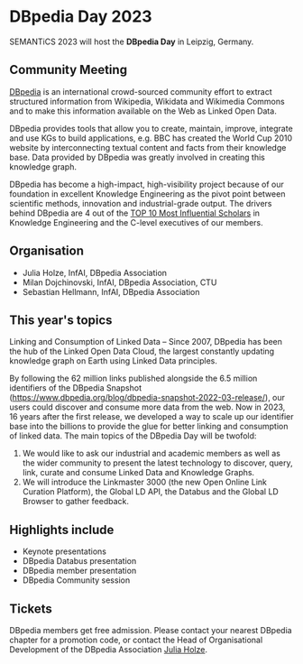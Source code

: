 # DBpedia Day 2023
SEMANTiCS 2023 will host the **DBpedia Day** in Leipzig, Germany.  

## Community Meeting
[DBpedia](https://www.dbpedia.org/) is an international crowd-sourced community effort to extract structured information from Wikipedia, Wikidata and Wikimedia Commons and to make this information available on the Web as Linked Open Data.  
 
DBpedia provides tools that allow you to create, maintain, improve, integrate and use KGs to build applications, e.g. BBC has created the World Cup 2010 website by interconnecting textual content and facts from their knowledge base. Data provided by DBpedia was greatly involved in creating this knowledge graph.  

DBpedia has become a high-impact, high-visibility project because of our foundation in excellent Knowledge Engineering as the pivot point between scientific methods, innovation and industrial-grade output. The drivers behind DBpedia are 4 out of the [TOP 10 Most Influential Scholars](https://www.aminer.org/ai2000/ke) in Knowledge Engineering and the C-level executives of our members.

## Organisation
* Julia Holze, InfAI, DBpedia Association
* Milan Dojchinovski, InfAI, DBpedia Association, CTU
* Sebastian Hellmann, InfAI, DBpedia Association

## This year's topics
Linking and Consumption of Linked Data – Since 2007, DBpedia has been the hub of the Linked Open Data Cloud, the largest constantly updating knowledge graph on Earth using Linked Data principles.

By following the 62 million links published alongside the 6.5 million identifiers of the DBpedia Snapshot (https://www.dbpedia.org/blog/dbpedia-snapshot-2022-03-release/), our users could discover and consume more data from the web. Now in 2023, 16 years after the first release, we developed a way to scale up our identifier base into the billions to provide the glue for better linking and consumption of linked data. The main topics of the DBpedia Day will be twofold:  
1. We would like to ask our industrial and academic members as well as the wider community to present the latest technology to discover, query, link, curate and consume Linked Data and Knowledge Graphs.  
2. We will introduce the Linkmaster 3000 (the new Open Online Link Curation Platform), the Global LD API, the Databus and the Global LD Browser to gather feedback.

## Highlights include
* Keynote presentations 
* DBpedia Databus presentation
* DBpedia member presentation
* DBpedia Community session

## Tickets
DBpedia members get free admission. Please contact your nearest DBpedia chapter for a promotion code, or contact the Head of Organisational Development of the DBpedia Association [Julia Holze](mailto:holze@infai.org).
